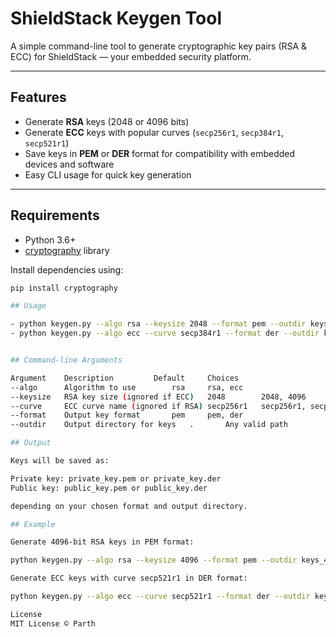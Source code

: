 # ShieldStack Keygen Tool

A simple command-line tool to generate cryptographic key pairs (RSA & ECC) for ShieldStack — your embedded security platform.

---

## Features

- Generate **RSA** keys (2048 or 4096 bits)
- Generate **ECC** keys with popular curves (`secp256r1`, `secp384r1`, `secp521r1`)
- Save keys in **PEM** or **DER** format for compatibility with embedded devices and software
- Easy CLI usage for quick key generation

---

## Requirements

- Python 3.6+
- [cryptography](https://cryptography.io/en/latest/) library

Install dependencies using:

```bash
pip install cryptography

## Usage

- python keygen.py --algo rsa --keysize 2048 --format pem --outdir keys_rsa/
- python keygen.py --algo ecc --curve secp384r1 --format der --outdir keys_ecc/


## Command-line Arguments

Argument	Description			Default		Choices
--algo		Algorithm to use		rsa		rsa, ecc
--keysize	RSA key size (ignored if ECC)	2048		2048, 4096
--curve		ECC curve name (ignored if RSA)	secp256r1	secp256r1, secp384r1, secp521r1
--format	Output key format		pem		pem, der
--outdir	Output directory for keys	.		Any valid path

## Output

Keys will be saved as:

Private key: private_key.pem or private_key.der
Public key: public_key.pem or public_key.der

depending on your chosen format and output directory.

## Example

Generate 4096-bit RSA keys in PEM format:

python keygen.py --algo rsa --keysize 4096 --format pem --outdir keys_4096/

Generate ECC keys with curve secp521r1 in DER format:

python keygen.py --algo ecc --curve secp521r1 --format der --outdir keys_ecc_der/

License
MIT License © Parth
